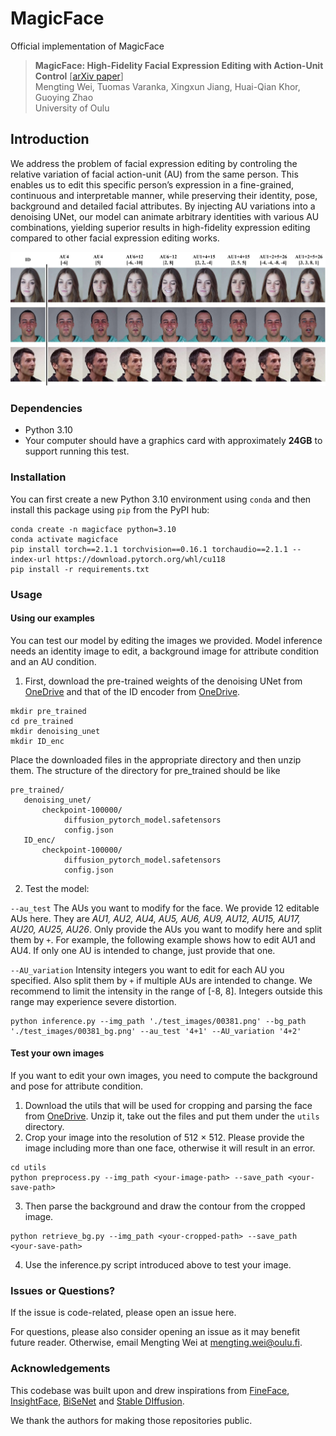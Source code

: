 # MagicFace
Official implementation of MagicFace

> **MagicFace: High-Fidelity Facial Expression Editing with Action-Unit Control** [[arXiv paper]()]<br>
> Mengting Wei, Tuomas Varanka, Xingxun Jiang, Huai-Qian Khor, Guoying Zhao<br>
> University of Oulu


## Introduction
We address the problem of facial expression editing
by controling the relative variation of facial action-unit (AU) from
the same person. This enables us to edit this specific person’s expression in a fine-grained, continuous and interpretable manner,
while preserving their identity, pose, background and detailed
facial attributes. By injecting AU variations
into a denoising UNet, our model can animate arbitrary identities
with various AU combinations, yielding superior results in high-fidelity expression editing compared to other facial expression
editing works.

<p align="center">
  <img src="./assets/demo.jpg" />
</p>

### Dependencies

- Python 3.10
- Your computer should have a graphics card with approximately **24GB** to support running this test.

### Installation

You can first create a new Python 3.10 environment using `conda` and then install this package using `pip` from the PyPI hub:

```console
conda create -n magicface python=3.10
conda activate magicface
pip install torch==2.1.1 torchvision==0.16.1 torchaudio==2.1.1 --index-url https://download.pytorch.org/whl/cu118
pip install -r requirements.txt
```

### Usage

#### Using our examples

You can test our model by editing the images we provided. Model inference needs an identity image
to edit, a background image for attribute condition and an AU condition. 

1. First, download the pre-trained weights of the denoising UNet from [OneDrive](https://unioulu-my.sharepoint.com/:u:/g/personal/mwei23_univ_yo_oulu_fi/Ee674DGMLF1Lsh_UZtPOaBgBlIfYuylsxtF_vsSRGjHxzQ?e=1t6quP)
and that of the ID encoder from [OneDrive](https://unioulu-my.sharepoint.com/:u:/g/personal/mwei23_univ_yo_oulu_fi/ETpI7WscliBAj7KK7qFlXvcBmS3f4qn3RCIYU6oj7-erpg?e=FnPLrS).

```console
mkdir pre_trained
cd pre_trained
mkdir denoising_unet
mkdir ID_enc
```

Place the downloaded files in the appropriate directory and then unzip them. The structure of
the directory for pre_trained should be like

```commandline
pre_trained/
   denoising_unet/
       checkpoint-100000/ 
            diffusion_pytorch_model.safetensors
            config.json
   ID_enc/
       checkpoint-100000/ 
            diffusion_pytorch_model.safetensors
            config.json
```

2. Test the model:

```--au_test``` The AUs you want to modify for the face. We provide 12 editable AUs here.
They are _AU1, AU2, AU4, AU5, AU6, AU9, AU12, AU15, AU17, AU20, AU25, AU26_. Only provide the AUs 
you want to modify here and split them by ``+``. For example, the following example shows how to 
edit AU1 and AU4. If only one AU is intended to change, just provide that one.

```--AU_variation```  Intensity integers you want to edit for each AU you specified. Also split them by ``+`` 
if multiple AUs are intended to change. We recommend to limit the intensity 
in the range of [-8, 8]. Integers outside this range may experience severe distortion.


```console
python inference.py --img_path './test_images/00381.png' --bg_path './test_images/00381_bg.png' --au_test '4+1' --AU_variation '4+2'
```

#### Test your own images

If you want to edit your own images, you need to compute the 
background and pose for attribute condition.

1. Download the utils that will be used for cropping and parsing the face from [OneDrive](https://unioulu-my.sharepoint.com/:u:/g/personal/mwei23_univ_yo_oulu_fi/EVASuyMAoSJKrEqiTmwouKEB65bb4xAjuKkVervBrXNbHA?e=HoGghH).
Unzip it, take out the files and put them under the `utils` directory. 
2. Crop your image into the resolution of 512 $\times$ 512. Please provide
the image including more than one face, otherwise it will result in an error.
```console
cd utils
python preprocess.py --img_path <your-image-path> --save_path <your-save-path>
```

3. Then parse the background and draw the contour from the cropped image.

```console
python retrieve_bg.py --img_path <your-cropped-path> --save_path <your-save-path>
```
4. Use the inference.py script introduced above to test your image.
### Issues or Questions?
If the issue is code-related, please open an issue here.

For questions, please also consider opening an issue as it may benefit future reader. 
Otherwise, email Mengting Wei at [mengting.wei@oulu.fi](mengting.wei@oulu.fi).

### Acknowledgements

This codebase was built upon and drew inspirations from [FineFace](https://github.com/tvaranka/fineface), [InsightFace](https://github.com/deepinsight/insightface),
[BiSeNet](https://github.com/zllrunning/face-parsing.PyTorch) and [Stable DIffusion](https://github.com/CompVis/stable-diffusion). 

We thank the authors for making those repositories public.
